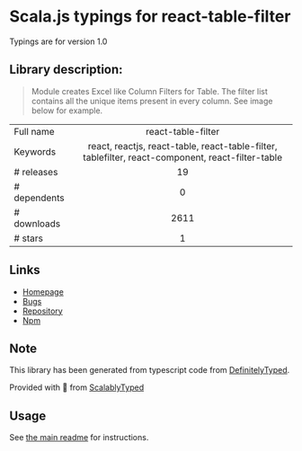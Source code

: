 
# Scala.js typings for react-table-filter

Typings are for version 1.0

## Library description:
> Module creates Excel like Column Filters for Table. The filter list contains all the unique items present in every column. See image below for example.

|                    |                 |
| ------------------ | :-------------: |
| Full name          | react-table-filter |
| Keywords           | react, reactjs, react-table, react-table-filter, tablefilter, react-component, react-filter-table |
| # releases         | 19 |
| # dependents       | 0 |
| # downloads        | 2611 |
| # stars            | 1 |

## Links
- [Homepage](https://github.com/cheekujha/react-table-filter#readme)
- [Bugs](https://github.com/cheekujha/react-table-filter/issues)
- [Repository](https://github.com/cheekujha/react-table-filter)
- [Npm](https://www.npmjs.com/package/react-table-filter)
    


## Note
This library has been generated from typescript code from [DefinitelyTyped](https://definitelytyped.org).

Provided with :purple_heart: from [ScalablyTyped](https://github.com/oyvindberg/ScalablyTyped)

## Usage
See [the main readme](../../readme.md) for instructions.


